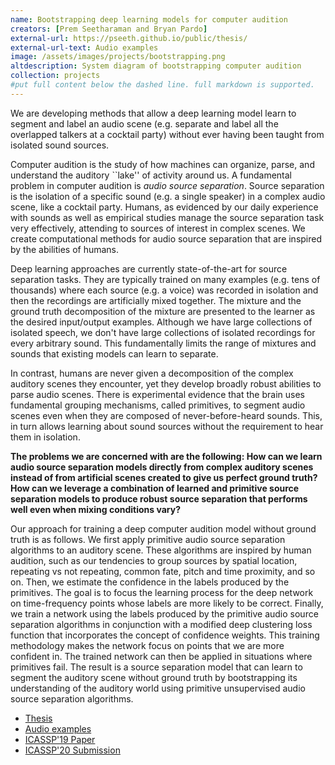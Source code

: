 ```yaml
---
name: Bootstrapping deep learning models for computer audition
creators: [Prem Seetharaman and Bryan Pardo]
external-url: https://pseeth.github.io/public/thesis/
external-url-text: Audio examples
image: /assets/images/projects/bootstrapping.png
altdescription: System diagram of bootstrapping computer audition
collection: projects
#put full content below the dashed line. full markdown is supported.
---
```

We are developing methods that allow a deep learning model learn to segment and label an audio scene (e.g. separate and label all the overlapped talkers at a cocktail party) without ever having been taught from isolated sound sources.  

Computer audition is the study of how machines can organize, parse, and understand the auditory ``lake'' of activity around us. A fundamental problem in computer audition is *audio source separation*. Source separation is the isolation of a specific sound (e.g. a single speaker) in a complex audio scene, like a cocktail party. Humans, as evidenced by our daily experience with sounds as well as empirical studies manage the source separation task very effectively, attending to sources of interest in complex scenes. We create computational methods for audio source separation that are inspired by the abilities of humans. 

Deep learning approaches are currently state-of-the-art for source separation tasks. They are typically trained on many examples (e.g. tens of thousands) where each source (e.g. a voice) was recorded in isolation and then the recordings are artificially mixed together. The mixture and the ground truth decomposition of the mixture are presented to the learner as the desired input/output examples. Although we have large collections of isolated speech, we don't have large collections of isolated recordings for every arbitrary sound. This fundamentally limits the range of mixtures and sounds that existing models can learn to separate. 

In contrast, humans are never given a decomposition of the complex auditory scenes they encounter, yet they develop broadly robust abilities to parse audio scenes. There is experimental evidence that the brain uses fundamental grouping mechanisms, called primitives, to segment audio scenes even when they are composed of never-before-heard sounds. This, in turn allows learning about sound sources without the requirement to hear them in isolation.

**The problems we are concerned with are the following: How can we learn audio source separation models directly from complex auditory scenes instead of from artificial scenes created to give us perfect ground truth? How can we leverage a combination of learned and primitive source separation models to produce robust source separation that performs well even when mixing conditions vary?**

Our approach for training a deep computer audition model without ground truth is as follows. We first apply primitive audio source separation algorithms to an auditory scene. These algorithms are inspired by human audition, such as our tendencies to group sources by spatial location, repeating vs not repeating, common fate, pitch and time proximity, and so on. Then, we estimate the confidence in the labels produced by the primitives. The goal is to focus the learning process for the deep network on time-frequency points whose labels are more likely to be correct. Finally, we train a network using the labels produced by the primitive audio source separation algorithms in conjunction with a modified deep clustering loss function that incorporates the concept of confidence weights. This training methodology makes the network focus on points that we are more confident in. The trained network can then be applied in situations where primitives fail. The result is a source separation model that can learn to segment the auditory scene without ground truth by bootstrapping its understanding of the auditory world using primitive unsupervised audio source separation algorithms.

- [Thesis](/assets/papers/seetharaman_thesis.pdf)
- [Audio examples](https://pseeth.github.io/public/thesis/)
- [ICASSP'19 Paper](/assets/papers/seetharaman_bootstrapping_icassp19.pdf)
- [ICASSP'20 Submission](https://arxiv.org/abs/1910.11133)
